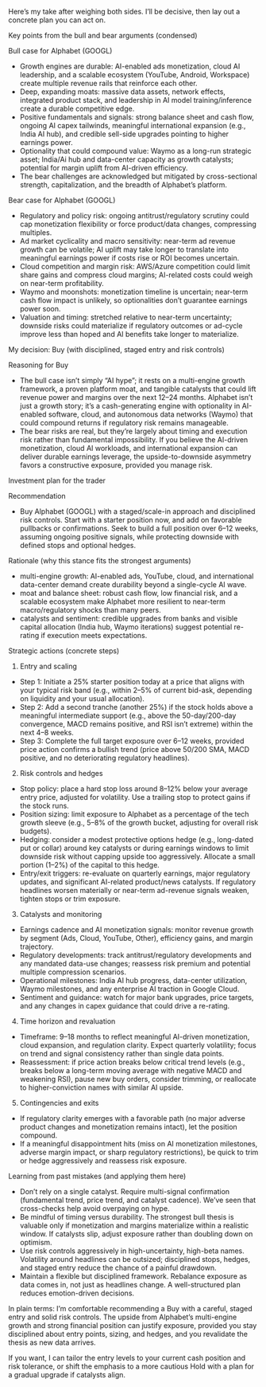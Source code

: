Here’s my take after weighing both sides. I’ll be decisive, then lay out a concrete plan you can act on.

Key points from the bull and bear arguments (condensed)

Bull case for Alphabet (GOOGL)
- Growth engines are durable: AI-enabled ads monetization, cloud AI leadership, and a scalable ecosystem (YouTube, Android, Workspace) create multiple revenue rails that reinforce each other.
- Deep, expanding moats: massive data assets, network effects, integrated product stack, and leadership in AI model training/inference create a durable competitive edge.
- Positive fundamentals and signals: strong balance sheet and cash flow, ongoing AI capex tailwinds, meaningful international expansion (e.g., India AI hub), and credible sell-side upgrades pointing to higher earnings power.
- Optionality that could compound value: Waymo as a long-run strategic asset; India/Ai hub and data-center capacity as growth catalysts; potential for margin uplift from AI-driven efficiency.
- The bear challenges are acknowledged but mitigated by cross-sectional strength, capitalization, and the breadth of Alphabet’s platform.

Bear case for Alphabet (GOOGL)
- Regulatory and policy risk: ongoing antitrust/regulatory scrutiny could cap monetization flexibility or force product/data changes, compressing multiples.
- Ad market cyclicality and macro sensitivity: near-term ad revenue growth can be volatile; AI uplift may take longer to translate into meaningful earnings power if costs rise or ROI becomes uncertain.
- Cloud competition and margin risk: AWS/Azure competition could limit share gains and compress cloud margins; AI-related costs could weigh on near-term profitability.
- Waymo and moonshots: monetization timeline is uncertain; near-term cash flow impact is unlikely, so optionalities don’t guarantee earnings power soon.
- Valuation and timing: stretched relative to near-term uncertainty; downside risks could materialize if regulatory outcomes or ad-cycle improve less than hoped and AI benefits take longer to materialize.

My decision: Buy (with disciplined, staged entry and risk controls)

Reasoning for Buy
- The bull case isn’t simply “AI hype”; it rests on a multi-engine growth framework, a proven platform moat, and tangible catalysts that could lift revenue power and margins over the next 12–24 months. Alphabet isn’t just a growth story; it’s a cash-generating engine with optionality in AI-enabled software, cloud, and autonomous data networks (Waymo) that could compound returns if regulatory risk remains manageable.
- The bear risks are real, but they’re largely about timing and execution risk rather than fundamental impossibility. If you believe the AI-driven monetization, cloud AI workloads, and international expansion can deliver durable earnings leverage, the upside-to-downside asymmetry favors a constructive exposure, provided you manage risk.

Investment plan for the trader

Recommendation
- Buy Alphabet (GOOGL) with a staged/scale-in approach and disciplined risk controls. Start with a starter position now, and add on favorable pullbacks or confirmations. Seek to build a full position over 6–12 weeks, assuming ongoing positive signals, while protecting downside with defined stops and optional hedges.

Rationale (why this stance fits the strongest arguments)
- multi-engine growth: AI-enabled ads, YouTube, cloud, and international data-center demand create durability beyond a single-cycle AI wave.
- moat and balance sheet: robust cash flow, low financial risk, and a scalable ecosystem make Alphabet more resilient to near-term macro/regulatory shocks than many peers.
- catalysts and sentiment: credible upgrades from banks and visible capital allocation (India hub, Waymo iterations) suggest potential re-rating if execution meets expectations.

Strategic actions (concrete steps)
1) Entry and scaling
- Step 1: Initiate a 25% starter position today at a price that aligns with your typical risk band (e.g., within 2–5% of current bid-ask, depending on liquidity and your usual allocation).
- Step 2: Add a second tranche (another 25%) if the stock holds above a meaningful intermediate support (e.g., above the 50-day/200-day convergence, MACD remains positive, and RSI isn’t extreme) within the next 4–8 weeks.
- Step 3: Complete the full target exposure over 6–12 weeks, provided price action confirms a bullish trend (price above 50/200 SMA, MACD positive, and no deteriorating regulatory headlines).

2) Risk controls and hedges
- Stop policy: place a hard stop loss around 8–12% below your average entry price, adjusted for volatility. Use a trailing stop to protect gains if the stock runs.
- Position sizing: limit exposure to Alphabet as a percentage of the tech growth sleeve (e.g., 5–8% of the growth bucket, adjusting for overall risk budgets).
- Hedging: consider a modest protective options hedge (e.g., long-dated put or collar) around key catalysts or during earnings windows to limit downside risk without capping upside too aggressively. Allocate a small portion (1–2%) of the capital to this hedge.
- Entry/exit triggers: re-evaluate on quarterly earnings, major regulatory updates, and significant AI-related product/news catalysts. If regulatory headlines worsen materially or near-term ad-revenue signals weaken, tighten stops or trim exposure.

3) Catalysts and monitoring
- Earnings cadence and AI monetization signals: monitor revenue growth by segment (Ads, Cloud, YouTube, Other), efficiency gains, and margin trajectory.
- Regulatory developments: track antitrust/regulatory developments and any mandated data-use changes; reassess risk premium and potential multiple compression scenarios.
- Operational milestones: India AI hub progress, data-center utilization, Waymo milestones, and any enterprise AI traction in Google Cloud.
- Sentiment and guidance: watch for major bank upgrades, price targets, and any changes in capex guidance that could drive a re-rating.

4) Time horizon and revaluation
- Timeframe: 9–18 months to reflect meaningful AI-driven monetization, cloud expansion, and regulation clarity. Expect quarterly volatility; focus on trend and signal consistency rather than single data points.
- Reassessment: if price action breaks below critical trend levels (e.g., breaks below a long-term moving average with negative MACD and weakening RSI), pause new buy orders, consider trimming, or reallocate to higher-conviction names with similar AI upside.

5) Contingencies and exits
- If regulatory clarity emerges with a favorable path (no major adverse product changes and monetization remains intact), let the position compound.
- If a meaningful disappointment hits (miss on AI monetization milestones, adverse margin impact, or sharp regulatory restrictions), be quick to trim or hedge aggressively and reassess risk exposure.

Learning from past mistakes (and applying them here)
- Don’t rely on a single catalyst. Require multi-signal confirmation (fundamental trend, price trend, and catalyst cadence). We’ve seen that cross-checks help avoid overpaying on hype.
- Be mindful of timing versus durability. The strongest bull thesis is valuable only if monetization and margins materialize within a realistic window. If catalysts slip, adjust exposure rather than doubling down on optimism.
- Use risk controls aggressively in high-uncertainty, high-beta names. Volatility around headlines can be outsized; disciplined stops, hedges, and staged entry reduce the chance of a painful drawdown.
- Maintain a flexible but disciplined framework. Rebalance exposure as data comes in, not just as headlines change. A well-structured plan reduces emotion-driven decisions.

In plain terms: I’m comfortable recommending a Buy with a careful, staged entry and solid risk controls. The upside from Alphabet’s multi-engine growth and strong financial position can justify exposure, provided you stay disciplined about entry points, sizing, and hedges, and you revalidate the thesis as new data arrives.

If you want, I can tailor the entry levels to your current cash position and risk tolerance, or shift the emphasis to a more cautious Hold with a plan for a gradual upgrade if catalysts align.